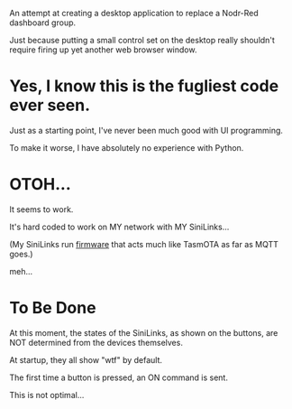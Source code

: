 An attempt at creating a desktop application to replace a Nodr-Red dashboard group.

Just because putting a small control set on the desktop really shouldn't require firing up yet another web browser window.

# Yes, I know this is the fugliest code ever seen.

Just as a starting point, I've never been much good with UI programming.

To make it worse, I have absolutely no experience with Python.

# OTOH...

It seems to work.

It's hard coded to work on MY network with MY SiniLinks...

(My SiniLinks run [firmware](WIP-IoT-Smart_Switch) that acts much like TasmOTA as far as MQTT goes.)

meh...

# To Be Done
At this moment, the states of the SiniLinks, as shown on the buttons, are NOT determined from the devices themselves.

At startup, they all show "wtf" by default.

The first time a button is pressed, an ON command is sent.

This is not optimal...
